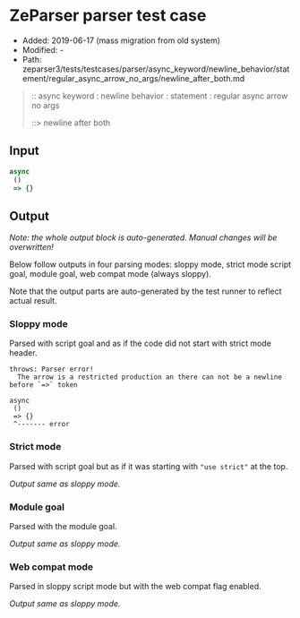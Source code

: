 # ZeParser parser test case

- Added: 2019-06-17 (mass migration from old system)
- Modified: -
- Path: zeparser3/tests/testcases/parser/async_keyword/newline_behavior/statement/regular_async_arrow_no_args/newline_after_both.md

> :: async keyword : newline behavior : statement : regular async arrow no args
>
> ::> newline after both

## Input

`````js
async 
 () 
 => {}
`````

## Output

_Note: the whole output block is auto-generated. Manual changes will be overwritten!_

Below follow outputs in four parsing modes: sloppy mode, strict mode script goal, module goal, web compat mode (always sloppy).

Note that the output parts are auto-generated by the test runner to reflect actual result.

### Sloppy mode

Parsed with script goal and as if the code did not start with strict mode header.

`````
throws: Parser error!
  The arrow is a restricted production an there can not be a newline before `=>` token

async 
 () 
 => {}
 ^------- error
`````

### Strict mode

Parsed with script goal but as if it was starting with `"use strict"` at the top.

_Output same as sloppy mode._

### Module goal

Parsed with the module goal.

_Output same as sloppy mode._

### Web compat mode

Parsed in sloppy script mode but with the web compat flag enabled.

_Output same as sloppy mode._
